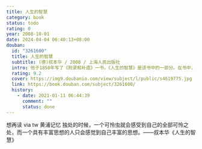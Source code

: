 ```yaml
---
title: 人生的智慧
category: book
status: todo
rating: 0
year: 2008-10-01
date: 2024-04-04 06:40:13+08:00
douban:
  id: "3261600"
  title: 人生的智慧
  subtitle: (德)叔本华 / 2008 / 上海人民出版社
  intro: 他于1850年写了《附录和补遗》一书，《人生的智慧》是该书中的一部分。在书中，他以优雅的文体，格言式的笔触阐述了自己对人生的看法。《人生的智慧》使沉寂多年的叔本华在晚年一举成名。我社出版的这本全译本是我国第一个根据德文版译出的中文本。这本书讨论的事情与我们的世俗生活至为接近，诸如健康、财富、名声、荣誉、养生和待人接物所应遵守的原则等。正如叔本华所说的，在这本书里他尽量以世俗、实用的角度考虑问题。因此，这本书尤其适合大众阅读。虽然叔氏尽量放弃了居高俯临的审视角度，但关于错综复杂并因此众说纷纭的世俗人情的话题，经过这位思想大师一贯深刻而因此透彻的讨论之后，变得清晰简明，话题也几已穷尽矣。
  rating: 9.2
  cover: https://img9.doubanio.com/view/subject/l/public/s4619775.jpg
  link: https://book.douban.com/subject/3261600/
  history:
    - date: 2021-01-11 06:44:39
      comment: ""
      status: done
---
```


想再读 via tw 黄浦记忆 独处的时候，一个可怜虫就会感受到自己的全部可怜之处，而一个具有丰富思想的人只会感觉到自己丰富的思想。——叔本华《人生的智慧》
